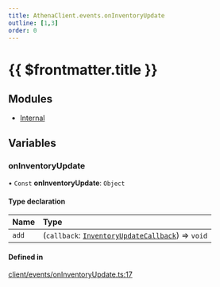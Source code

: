 ```yaml
---
title: AthenaClient.events.onInventoryUpdate
outline: [1,3]
order: 0
---
```


# {{ $frontmatter.title }}


## Modules

- [Internal](client_events_onInventoryUpdate_Internal.md)

## Variables

### onInventoryUpdate

• `Const` **onInventoryUpdate**: `Object`

#### Type declaration

| Name | Type |
| :------ | :------ |
| `add` | (`callback`: [`InventoryUpdateCallback`](client_events_onInventoryUpdate_Internal.md#InventoryUpdateCallback)) => `void` |

#### Defined in

[client/events/onInventoryUpdate.ts:17](https://github.com/Stuyk/altv-athena/blob/82f1bae/src/core/client/events/onInventoryUpdate.ts#L17)
